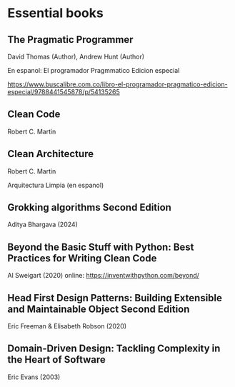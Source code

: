 # Essential books

## The Pragmatic Programmer

David Thomas (Author), Andrew Hunt (Author)

En espanol: El programador Pragmmatico Edicion especial

<https://www.buscalibre.com.co/libro-el-programador-pragmatico-edicion-especial/9788441545878/p/54135265>

## Clean Code

Robert C. Martin

## Clean Architecture

Robert C. Martin

Arquitectura Limpia (en espanol)

## Grokking algorithms Second Edition

Aditya Bhargava (2024)

## Beyond the Basic Stuff with Python: Best Practices for Writing Clean Code

Al Sweigart (2020)
online: <https://inventwithpython.com/beyond/>

## Head First Design Patterns: Building Extensible and Maintainable Object Second Edition

Eric Freeman & Elisabeth Robson (2020)

## Domain-Driven Design: Tackling Complexity in the Heart of Software

Eric Evans (2003)
